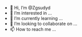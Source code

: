 - 👋 Hi, I’m @Zgsudyd
- 👀 I’m interested in ...
- 🌱 I’m currently learning ...
- 💞️ I’m looking to collaborate on ...
- 📫 How to reach me ...

<!---
Zgsudyd/Zgsudyd is a ✨ special ✨ repository because its `README.md` (this file) appears on your GitHub profile.
You can click the Preview link to take a look at your changes.
--->
